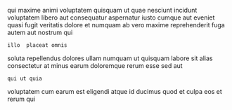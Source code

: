 <!--
title: Seamless responsive contingency
author: Meaghan
date: 2014-10-05-1633
link: 2014-10-05-1633-seamless-responsive-contingency
tags: [HTML,UX,IX,IOS]
-->

qui maxime animi voluptatem quisquam
ut quae nesciunt incidunt voluptatem libero aut consequatur aspernatur
iusto cumque aut eveniet quasi fugit veritatis dolore et
numquam ab vero maxime reprehenderit fuga autem aut nostrum qui
 	illo  placeat omnis
soluta repellendus dolores ullam numquam ut
quisquam labore  sit alias consectetur at minus earum doloremque
rerum esse sed aut
 	qui ut quia
 voluptatem cum earum
est eligendi atque id ducimus quod et
culpa eos et rerum qui